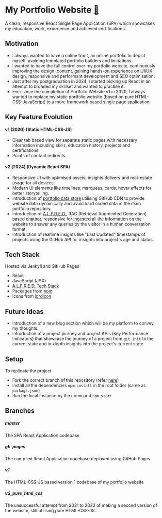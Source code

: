 # My Portfolio Website [🔗](https://muditgarg48.github.io)

A clean, responsive React Single Page Application (SPA) which showcases my education, work, experience and achieved certifications.

## Motivation

- I always wanted to have a online front, an online portfolio to depict myself, avoiding templated portfolio builders and limitations. 
- I wanted to have the full control over my portfolio website, continuously improving the design, content, gaining hands-on experience on UI/UX design, responsive and performant development and SEO optimisation.
- Just after my postgraduation in 2024, I started picking up React in an attempt to broaded my skillset and wanted to practise it. 
- Ever since the completion of Portfolio Website v1 in 2020, I always wanted to replace my static portfolio website (based on pure HTML-CSS-JavaScript) to a more framework based single page application.

## Key Feature Evolution

#### v1 (2020) (Static HTML-CSS-JS)

- Clear tab based view for separate static pages with necessary information including skills, education history, projects and certifications.
- Points of contact redirects

#### v2 (2024) (Dynamic React SPA)

- Responsive UI with optimised assets, insights delivery and real-estate usage for all devices.
- Modern UI elements like timelines, marquees, cards, hover effects for better storytelling.
- Introduction of [portfolio data store](https://github.com/muditgarg48/portfolio_data) utilising GitHub CDN to provide website data dynamically and avoid hard coded data in the main portfolio repository.
- Introduction of [A.L.F.R.E.D.](https://github.com/muditgarg48/self-rag-system), RAG (Retrieval Augmented Generation) based chatbot, responsive for ingested all the information on the website to answer any queries by the visitor in a human conversation format.
- Introduction of realtime insights like "Last Updated" timestamps of projects using the GitHub API for insights into project's age and status.

## Tech Stack

Hosted via Jenkyll and GitHub Pages

- React
- JavaScript (JSX)
- [A.L.F.R.E.D. Tech Stack](https://github.com/muditgarg48/self-rag-system)
- Packages from [npm](https://www.npmjs.com/)
- Icons from [lordicon](https://lordicon.com/)

## Future Ideas

- Introduction of a new blog section which will be my platform to convey my thoughts.
- Introduction of a project journey and project KPIs (Key Performance Indicators) that showcase the journey of a project from `git init` to the current state and in-depth insights into the project's current state

## Setup

To replicate the project

- Fork the correct branch of this repository (refer [here](#branches))
- Install all the dependencies `npm install` in the root folder (same as `package.json`)
- Run the local instance by the command `npm start`

## Branches

##### master
The SPA React Application codebase

##### gh-pages
The compiled React Application codebase deployed using GitHub Pages

##### v1
The HTML-CSS-JS based version 1 codebase of my portfolio website

##### v2_pure_html_css
The unsuccessful attempt from 2021 to 2023 of making a second version of the website, still utilising pure HTML-CSS-JS